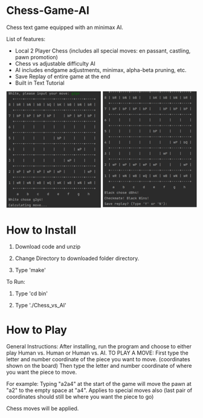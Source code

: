 # Chess-Game-AI

Chess text game equipped with an minimax AI.

List of features:
- Local 2 Player Chess (includes all special moves: en passant, castling, pawn promotion)
- Chess vs adjustable difficulty AI
- AI includes endgame adjustments, minimax, alpha-beta pruning, etc.
- Save Replay of entire game at the end
- Built in Text Tutorial

<img src="images/fastestcheckmate.png" width="550">

# How to Install

1. Download code and unzip

2. Change Directory to downloaded folder directory.

3. Type 'make'

To Run:

1. Type 'cd bin'

2. Type './Chess_vs_AI'

# How to Play

General Instructions:
After installing, run the program and choose to either play Human vs. Human or Human vs. AI.
TO PLAY A MOVE:
First type the letter and number coordinate of the piece you want to move. (coordinates shown on the board)
Then type the letter and number coordinate of where you want the piece to move.

For example:
Typing "a2a4" at the start of the game will move the pawn at "a2" to the empty space at "a4".
Applies to special moves also (last pair of coordinates should still be where you want the piece to go)

Chess moves will be applied.
